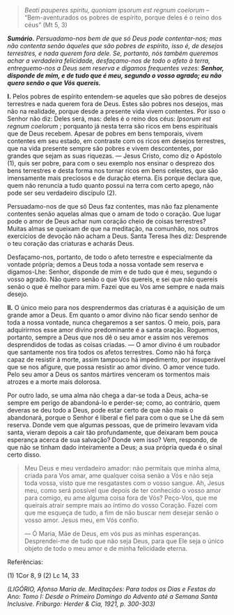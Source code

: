 > *Beati pauperes spiritu, quoniam ipsorum est regnum coelorum* – “Bem-aventurados os pobres de espírito, porque deles é o reino dos céus” (Mt 5, 3)

***Sumário.** Persuadamo-nos bem de que só Deus pode contentar-nos; mas não contenta senão àqueles que são pobres de espírito, isso é, de desejos terrestres, e nada querem fora dele. Se, portanto, nós também queremos achar a verdadeira felicidade, desfaçamo-nos de todo o afeto à terra, entreguemo-nos a Deus sem reserva e digamos frequentes vezes: **Senhor, disponde de mim, e de tudo que é meu, segundo o vosso agrado; eu não quero senão o que Vós quereis.***

**I.** Pelos pobres de espírito entendem-se aqueles que são pobres de desejos terrestres e nada querem fora de Deus. Estes são pobres nos desejos, mas não na realidade, porque desde a presente vida vivem contentes. Por isso o Senhor não diz: Deles será, mas: deles é o reino dos céus: *Ipsorum est regnum coelorum* ; porquanto já nesta terra são ricos em bens espirituais que de Deus recebem. Apesar de pobres em bens temporais, vivem contentes em seu estado, em contraste com os ricos em desejos terrestres, que na vida presente sempre são pobres e vivem descontentes, por grandes que sejam as suas riquezas. ― Jesus Cristo, como diz o Apóstolo (1), quis ser pobre, para com o seu exemplo nos ensinar o desprezo dos bens terrestres e desta forma nos tornar ricos em bens celestes, que são imensamente mais preciosos e de duração eterna. Eis porque declara que, quem não renuncia a tudo quanto possui na terra com certo apego, não pode ser seu verdadeiro discípulo (2).

Persuadamo-nos de que só Deus faz contentes, mas não faz plenamente contentes senão aquelas almas que o amam de todo o coração. Que lugar pode o amor de Deus achar num coração cheio de coisas terrestres? Muitas almas se queixam de que na meditação, na comunhão, nos outros exercícios de devoção não acham a Deus. Santa Teresa lhes diz: Desprende o teu coração das criaturas e acharás Deus.

Desfaçamo-nos, portanto, de todo o afeto terrestre e especialmente da vontade própria; demos a Deus toda a nossa vontade sem reserva e digamos-Lhe: Senhor, disponde de mim e de tudo que é meu, segundo o vosso agrado. Não quero senão o que Vós quereis, e sei que não quereis senão o que é melhor para mim. Fazei que eu Vos ame sempre e nada mais desejo.

**II.** O único meio para nos desprendermos das criaturas é a aquisição de um grande amor a Deus. Em quanto o amor divino não ficar sendo senhor de toda a nossa vontade, nunca chegaremos a ser santos. O meio, pois, para adquirirmos esse amor divino predominante é a santa oração. Roguemos, portanto, sempre a Deus que nos dê o seu amor e assim nos veremos desprendidos de todas as coisas criadas. ― O amor divino é um roubador que santamente nos tira todos os afetos terrestres. Como não há força capaz de resistir à morte, assim tampouco há impedimento, por insuperável que se nos afigure, que possa resistir ao amor divino. O amor vence tudo. Pelo seu amor a Deus os santos mártires venceram os tormentos mais atrozes e a morte mais dolorosa.

Por outro lado, se uma alma não chega a dar-se toda a Deus, acha-se sempre em perigo de abandoná-lo e perder-se; como, ao contrário, quem deveras se deu todo a Deus, pode estar certo de que não mais o abandonará, porque o Senhor é liberal e fiel para com o que se Lhe dá sem reserva. Donde vem que algumas pessoas, que de primeiro levavam vida santa, vieram depois a cair tão profundamente, que deixaram bem pouca esperança acerca de sua salvação? Donde vem isso? Vem, respondo, de que não se tinham dado inteiramente a Deus; a sua própria queda é o sinal certo disso.

> Meu Deus e meu verdadeiro amador: não permitais que minha alma, criada para Vos amar, ame qualquer coisa senão a Vós e não seja toda vossa, visto que me resgatastes com o vosso sangue. Ah, Jesus meu, como será possível que depois de ter conhecido o vosso amor para comigo, eu ame alguma coisa fora de Vós? Peço-Vos, que me queirais atrair sempre mais ao íntimo do vosso Coração. Fazei com que me esqueça de tudo, a fim de não buscar nem desejar senão o vosso amor. Jesus meu, em Vós confio.
>
> ― Ó Maria, Mãe de Deus, em vós pus as minhas esperanças. Desprendei-me de tudo que não seja Deus, para que Ele seja o único objeto de todo o meu amor e de minha felicidade eterna.

Referências:

\(1\) 1Cor 8, 9 (2) Lc 14, 33

*(LIGÓRIO, Afonso Maria de. Meditações: Para todos os Dias e Festas do Ano: Tomo I: Desde o Primeiro Domingo do Advento até a Semana Santa Inclusive. Friburgo: Herder & Cia, 1921, p. 300-303)*

